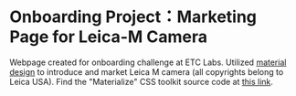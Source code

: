 # Onboarding Project：Marketing Page for Leica-M Camera
Webpage created for onboarding challenge at ETC Labs. Utilized [material design](<https://materializecss.com/>) to introduce and market Leica M camera (all copyrights belong to Leica USA). Find the "Materialize" CSS toolkit source code at [this link](https://github.com/Dogfalo/materialize/blob/v1-dev/v1-upgrade-guide.md).

